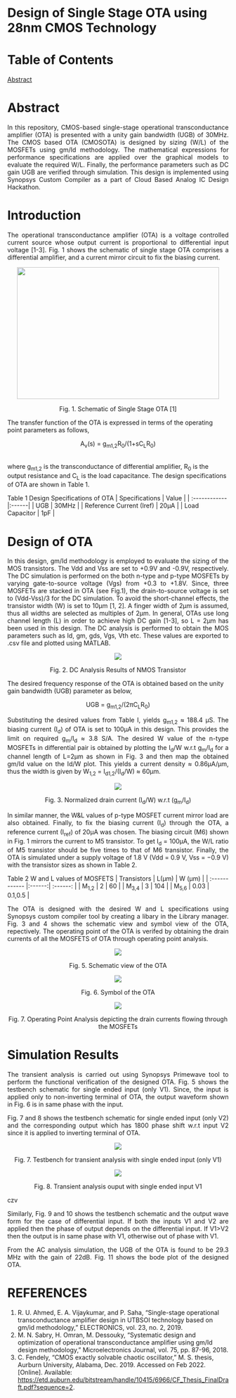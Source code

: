# Design of Single Stage OTA using 28nm CMOS Technology

# Table of Contents
[Abstract](https://github.com/Kasetty-Praveen-Kumar/Design-of-Single-Stage-OTA-using-28nm-CMOS-Technology/blob/main/README.md#abstract)

# Abstract
<p align="justify">
In this repository, CMOS-based single-stage operational transconductance amplifier (OTA) is presented with a unity gain bandwidth (UGB) of 30MHz. The CMOS based OTA (CMOSOTA) is designed by sizing (W/L) of the MOSFETs using gm/Id methodology. The mathematical expressions for performance specifications are applied over the graphical models to evaluate the required W/L. Finally, the performance parameters such as DC gain UGB are verified through simulation. This design is implemented using Synopsys Custom Compiler as a part of Cloud Based Analog IC Design Hackathon.
</p>

# Introduction
<p align="justify">
The operational transconductance amplifier (OTA) is a voltage controlled current source whose output current is proportional to differential input voltage [1-3]. Fig. 1 shows the schematic of single stage OTA comprises a differential amplifier, and a current mirror circuit to fix the biasing current.
</p>

<p align="center">
    <img width="460" height="300" src="https://user-images.githubusercontent.com/93975942/155961072-21f34a8c-f604-4a30-9c54-32ec55580501.png">
</p>

<p align="center">
        Fig. 1. Schematic of Single Stage OTA [1]
</p>

The transfer function of the OTA is expressed in terms of the operating point parameters as follows,
     <p align="center">   A<sub>v</sub>(s) = g<sub>m1,2</sub>R<sub>0</sub>/(1+sC<sub>L</sub>R<sub>0</sub>)  </p>     
where  g<sub>m1,2</sub> is the transconductance of differential amplifier, R<sub>0</sub> is the output resistance and C<sub>L</sub> is the load capacitance. The design specifications of OTA are shown in Table 1.

Table 1 Design Specifications of OTA
| Specifications                | Value |
| :------------                 |:------|
| UGB                           | 30MHz |
| Reference Current (Iref)      | 20µA  |
| Load Capacitor                | 1pF   |

# Design of OTA
<p align="justify">
In this design, gm/Id methodology is employed to evaluate the sizing of the MOS transistors. The Vdd and Vss are set to +0.9V and -0.9V, respectively. The DC simulation is performed on the both n-type and p-type MOSFETs by varying gate-to-source voltage (Vgs) from +0.3 to +1.8V. Since, three MOSFETs are stacked in OTA (see Fig.1), the drain-to-source voltage is set to (Vdd-Vss)/3 for the DC simulation. To avoid the short-channel effects, the transistor width (W) is set to 10µm [1, 2]. A finger width of 2µm is assumed, thus all widths are selected as multiples of 2µm. In general, OTAs use long channel length (L) in order to achieve high DC gain [1-3], so L = 2µm has been used in this design. The DC analysis is performed to obtain the MOS parameters such as Id, gm, gds, Vgs, Vth etc. These values are exported to .csv file and plotted using MATLAB.
</p>


<p align="center">
    <img src="https://user-images.githubusercontent.com/93975942/155969269-02a10da8-b57c-4280-a2c2-7d2002dbe1f1.png">
</p>

<p align="center">
        Fig. 2. DC Analysis Results of NMOS Transistor
</p>

The desired frequency response of the OTA is obtained based on the unity gain bandwidth (UGB) parameter as below,
     <p align="center">   UGB = g<sub>m1,2</sub>/(2&pi;C<sub>L</sub>R<sub>0</sub>)  </p>     

<p align="justify">
Substituting the desired values from Table I, yields g<sub>m1,2</sub> ≈ 188.4 µS. The biasing current (I<sub>d</sub>) of OTA is set to 100µA in this design. This provides the limit on required g<sub>m</sub>/I<sub>d</sub> ≈ 3.8 S/A. The desired W value of the n-type MOSFETs in differential pair is obtained by plotting the I<sub>d</sub>/W w.r.t g<sub>m</sub>/I<sub>d</sub> for a channel length of L=2µm as shown in Fig. 3 and then map the obtained gm/Id value on the Id/W plot.  This yields a current density ≈ 0.86µA/µm, thus the width is given by W<sub>1,2</sub> = I<sub>d1,2</sub>/(I<sub>d</sub>/W) ≈ 60µm.
</p>

<p align="center">
    <img src="https://user-images.githubusercontent.com/93975942/155971782-c46ab4ab-0c60-49b3-a93a-752fc9e5ad99.png">
</p>

<p align="center">
        Fig. 3. Normalized drain current (I<sub>d</sub>/W) w.r.t (g<sub>m</sub>/I<sub>d</sub>)
</p>

<p align="justify">
In similar manner, the W&L values of p-type MOSFET current mirror load are also obtained. Finally, to fix the biasing current (I<sub>d</sub>) through the OTA, a reference current (I<sub>ref</sub>) of 20µA was chosen. The biasing circuit (M6) shown in Fig. 1 mirrors the current to M5 transistor. To get I<sub>d</sub> = 100µA, the W/L ratio of M5 transistor should be five times to that of M6 transistor.  Finally, the OTA is simulated under a supply voltage of 1.8 V (Vdd = 0.9 V, Vss = −0.9 V) with the transistor sizes as shown in Table 2.
</p>

Table 2 W and L values of MOSFETS
| Transistors       | L(µm)  | W (µm)   |
| :------------     |:------:| :------: |
| M<sub>1,2</sub>   | 2      | 60       |
| M<sub>3,4</sub>   | 3      | 104      |
| M<sub>5,6</sub>   | 0.03   | 0.1,0.5  |

<p align="justify">
The OTA is designed with the desired W and L specifications using Synopsys custom compiler tool by creating a libary in the Library manager. Fig. 3 and 4 shows the schematic view and symbol view of the OTA, repectively. The operating point of the OTA is verifed by obtaining the drain currents of all the MOSFETS of OTA through operating point analysis.    
</p>

<p align="center">
    <img src="https://user-images.githubusercontent.com/93975942/155974832-e21bb485-f3cc-4709-902b-af0eb00ebe1d.jpg">
</p>

<p align="center">
        Fig. 5. Schematic view of the OTA
</p>

<p align="center">
    <img src="https://user-images.githubusercontent.com/93975942/155974851-9d6fba7b-9843-4bb0-896d-2c01bab368e2.png">
</p>

<p align="center">
        Fig. 6. Symbol of the OTA
</p>

<p align="center">
    <img src="https://user-images.githubusercontent.com/93975942/155974620-7579c660-0c7b-4328-948d-c0f96a819cc2.jpg">
</p>

<p align="center">
        Fig. 7. Operating Point  Analysis depicting the drain currents flowing through the MOSFETs
</p>

# Simulation Results
<p align="justify">
The transient analysis is carried out using Synopsys Primewave tool to perform the functional verification of the designed OTA. Fig. 5 shows the testbench schematic for single ended input (only V1). Since, the input is applied only to non-inverting terminal of OTA, the output waveform shown in Fig. 6 is in same phase with the input. 
<p> 
 
<p align="justify">
Fig. 7 and 8 shows the testbench schematic for single ended input (only V2) and the corresponding output which has 1800 phase shift w.r.t input V2 since it is applied to inverting terminal of OTA. 
<p> 

<p align="center">
    <img src="https://user-images.githubusercontent.com/93975942/155991309-5ee8a228-a7d1-4536-a19d-cd3025c11d2c.png">
</p>

<p align="center">
        Fig. 7. Testbench for transient analysis with single ended input (only V1)
</p>

<p align="center">
    <img src="https://user-images.githubusercontent.com/93975942/155991265-38c24573-b3f4-4538-9a97-738e94c7414e.png">
</p>

<p align="center">
        Fig. 8. Transient analysis ouput with single ended input V1
</p>

<p align="justify">
    czv
</p>

<p align="justify">
Similarly, Fig. 9 and 10 shows the testbench schematic and the output wave form for the case of differential input. If both the inputs V1 and V2 are applied then the phase of output depends on the differential input. If V1>V2 then the output is in same phase with V1, otherwise out of phase with V1.
</p> 

<p align="justify">
From the AC analysis simulation, the UGB of the OTA is found to be 29.3 MHz with the gain of 22dB. Fig. 11 shows the bode plot of the designed OTA. 
</p> 
 
# REFERENCES
1.	R. U. Ahmed, E. A. Vijaykumar, and P. Saha, “Single-stage operational transconductance amplifier design in UTBSOI technology based on gm/id methodology,” ELECTRONICS, vol. 23, no. 2, 2019.
2.	M. N. Sabry, H. Omran, M. Dessouky, “Systematic design and optimization of operational transconductance amplifier using gm/Id design methodology,” Microelectronics Journal, vol. 75, pp. 87-96, 2018.
3.	C. Fendely, “CMOS exactly solvable chaotic oscillator,” M. S. thesis, Aurburn University, Alabama, Dec. 2019. Accessed on Feb 2022. [Online]. Available: https://etd.auburn.edu/bitstream/handle/10415/6966/CF_Thesis_FinalDraft.pdf?sequence=2. 
